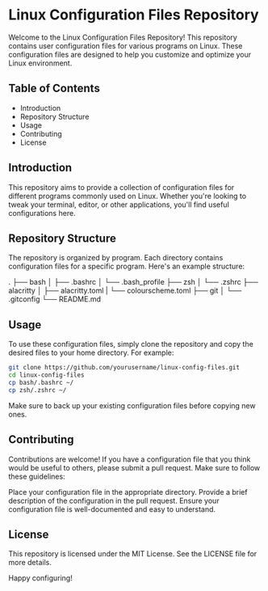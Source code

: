 # Linux Configuration Files Repository

Welcome to the Linux Configuration Files Repository! This repository contains user configuration files for various programs on Linux. These configuration files are designed to help you customize and optimize your Linux environment.

## Table of Contents

- Introduction
- Repository Structure
- Usage
- Contributing
- License

## Introduction

This repository aims to provide a collection of configuration files for different programs commonly used on Linux. Whether you're looking to tweak your terminal, editor, or other applications, you'll find useful configurations here.

## Repository Structure

The repository is organized by program. Each directory contains configuration files for a specific program. Here's an example structure:

.
├── bash
│ ├── .bashrc
│ └── .bash_profile
├── zsh
│ └── .zshrc
├── alacritty
│ ├── alacritty.toml
| └── colourscheme.toml
├── git
│ └── .gitconfig
└── README.md

## Usage

To use these configuration files, simply clone the repository and copy the desired files to your home directory. For example:

```sh
git clone https://github.com/yourusername/linux-config-files.git
cd linux-config-files
cp bash/.bashrc ~/
cp zsh/.zshrc ~/
```

Make sure to back up your existing configuration files before copying new ones.

## Contributing

Contributions are welcome! If you have a configuration file that you think would be useful to others, please submit a pull request. Make sure to follow these guidelines:

Place your configuration file in the appropriate directory.
Provide a brief description of the configuration in the pull request.
Ensure your configuration file is well-documented and easy to understand.

## License

This repository is licensed under the MIT License. See the LICENSE file for more details.

Happy configuring!
